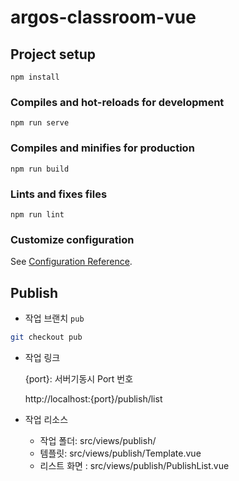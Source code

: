 # argos-classroom-vue

## Project setup
```
npm install
```

### Compiles and hot-reloads for development
```
npm run serve
```

### Compiles and minifies for production
```
npm run build
```

### Lints and fixes files
```
npm run lint
```

### Customize configuration
See [Configuration Reference](https://cli.vuejs.org/config/).

## Publish

- 작업 브랜치 `pub`

```sh
git checkout pub
```

- 작업 링크

  {port}: 서버기동시 Port 번호

  http://localhost:{port}/publish/list

- 작업 리소스
  - 작업 폴더: src/views/publish/
  - 템플릿: src/views/publish/Template.vue
  - 리스트 화면 : src/views/publish/PublishList.vue

